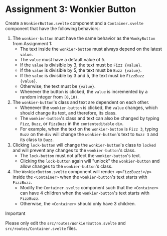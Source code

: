 # Assignment 3: Wonkier Button

Create a `WonkierButton.svelte` component and a `Container.svelte` component that have the following behaviors:

1. The `wonkier-button` must have the same behavior as the `WonkyButton` from Assignment 1:
    - The text inside the `wonkier-button` must always depend on the latest `value`.
    - The `value` must have a default value of `0`.
    - If the `value` is divisible by 3, the text must be `Fizz {value}`.
    - If the `value` is divisible by 5, the text must be `Buzz {value}`.
    - If the `value` is divisible by 3 and 5, the text must be `FizzBuzz {value}`.
    - Otherwise, the text must be `{value}`.
    - Whenever the button is clicked, the `value` is incremented by a random integer from `[0,10)`.
1. The `wonkier-button`'s class and text are dependent on each other.
    - Whenever the `wonkier-button` is clicked, the `value` changes, which should change its text, and therefore, its class. 
    - The `wonkier-button`'s class and text can also be changed by typing `Fizz`, `Buzz`, or `FizzBuzz` in the `contenteditable` `div`.
    - For example, when the text on the `wonkier-button` is `Fizz 3`, typing `Buzz` on the `div` will change the `wonkier-button`'s text to `Buzz 3` and its class to `Buzz`.
1. Clicking `lock-button` will change the `wonkier-button`'s class to `locked` and will prevent any changes to the `wonkier-button`'s class.
    - The `lock-button` must not affect the `wonkier-button`'s text.
    - Clicking the `lock-button` again will "unlock" the `wonkier-button` and allow changes to the `wonkier-button`'s class. 
1. The `WonkierButton.svelte` component will render `<p>FizzBuzz!</p>` inside the `<Container>` when the `wonkier-button`'s text starts with `FizzBuzz`.
    - Modify the `Container.svelte` component such that the `<Container>` can have 4 children when the `wonkier-button`'s text starts with `FizzBuzz`.
    - Otherwise, the `<Container>` should only have 3 children. 
   
> [!IMPORTANT]
> Please only edit the `src/routes/WonkierButton.svelte` and `src/routes/Container.svelte` files.
